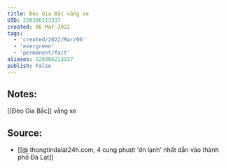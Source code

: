 ```yaml
---
title: Đèo Gia Bắc vắng xe
UID: 220306213337
created: 06-Mar-2022
tags:
  - 'created/2022/Mar/06'
  - 'evergreen'
  - 'permanent/fact'
aliases: 220306213337
publish: False
---
```

## Notes:
[[Đèo Gia Bắc]] vắng xe

## Source:
- [[@ thongtindalat24h.com, 4 cung phượt 'ớn lạnh' nhất dẫn vào thành phố Đà Lạt]]
